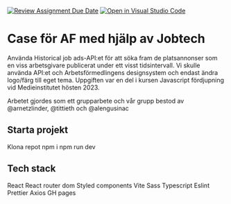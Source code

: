 [![Review Assignment Due Date](https://classroom.github.com/assets/deadline-readme-button-24ddc0f5d75046c5622901739e7c5dd533143b0c8e959d652212380cedb1ea36.svg)](https://classroom.github.com/a/0FG3pVTS)
[![Open in Visual Studio Code](https://classroom.github.com/assets/open-in-vscode-718a45dd9cf7e7f842a935f5ebbe5719a5e09af4491e668f4dbf3b35d5cca122.svg)](https://classroom.github.com/online_ide?assignment_repo_id=11866152&assignment_repo_type=AssignmentRepo)
# Case för AF med hjälp av Jobtech
Använda Historical job ads-API:et för att söka fram de platsannonser som en viss arbetsgivare publicerat under ett visst tidsintervall. Vi skulle använda API:et och Arbetsförmedlingens designsystem och endast ändra logo/färg till eget tema. Uppgiften var en del i kursen Javascript fördjupning vid Medieinstitutet hösten 2023.

Arbetet gjordes som ett grupparbete och vår grupp bestod av @arnetzlinder, @tittieth och @alengusinac


## Starta projekt
Klona repot
npm i 
npm run dev

## Tech stack
React
React router dom
Styled components
Vite
Sass
Typescript
Eslint
Prettier
Axios
GH pages
